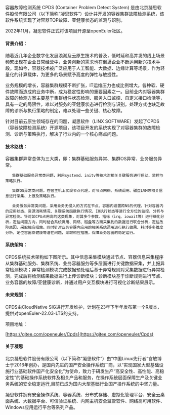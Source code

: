 

容器故障检测系统 CPDS (Container Problem Detect System) 是由北京凝思软件股份有限公司（以下简称“凝思软件”）设计并开发的容器集群故障检测系统，该软件系统实现了对容器TOP故障、亚健康状态的监测与识别。

2022年11月，凝思软件正式将该项目开源至openEuler社区。

#### 背景介绍：

随着近几年企业数字化发展浪潮及云原生技术的普及，低时延和高并发的线上场景频繁出现在企业日常经营中，业务创新的需求也在倒逼企业不断运用新兴技术手段。现如今，容器技术被广泛应用于人工智能、大数据、边缘计算等场景，作为轻量化的计算载体，为更多的场景赋予高度的弹性与敏捷性。

业务规模的增长，容器集群规模不断扩张，IT运维压力也成比例增大。各种软、硬件故障而造成的业务中断，成为稳定性影响的重要因素之一。目前业内对容器集群故障的检测方案主要基于集群组件状态检测、服务入口监控、自定义接口检活等，具有一定的局限性，难以对服务的亚健康状态进行检测与识别。处理方式也缺乏故障的诊断与执行策略的制定，难以处理一些关键、核心故障。

针对目前云原生领域存在的问题，凝思软件（LINX SOFTWARE）发起了CPDS（容器故障检测系统）开源项目，该项目开发的系统实现了对容器集群的故障检测、诊断与策略执行，解决了行业内的一个核心痛点问题。

#### 技术路线：

容器集群异常总体为三大类，即：集群基础服务异常、集群OS异常、业务服务异常。

       集群基础服务异常类问题，利用systemd、initv等技术对相关关键服务进行启动、监控与策略执行。

       集群OS异常类问题，在宿主机上实现节点代理，对节点网络、系统调用、磁盘LVM等相关信息进行采集、上报及策略执行。

       业务服务异常类问题，采用业务无侵入的方式在节点、容器内设置跨NS的代理，针对容器内的应用状态、资源消耗情况、关键系统函数执行情况、IO执行状态等进行全方位的监控、分析与异常检测。针对如CPU占用高的这类现象，对其多个参数、指标（irq、iowait等）进行细化分析，定位问题方向，同时结合系统调用、网络、磁盘等方面采集到的数据进行联合分析，定位故障原因，采取相应措施。同时针对业务容器内应用的相关系统调用进行执行结果、耗时等多维度分析，定位容器亚健康等潜在问题，采取相应措施，保障业务容器的稳定运行。



#### 系统架构：

CPDS系统技术架构如下图所示。其中信息采集模块通过节点、容器信息采集程序从集群基础服务、集群系统、业务容器服务等多层面进行关键数据采集，并上报异常检测模块；异常检测模块完成数据预处理后基于异常规则对采集数据进行异常检测，完成后将检测结果数据进行上传诊断模块；诊断模块基于诊断规则进行节点、业务容器的故障/亚健康诊断，并通过用户交互模块进行可视化诊断结果展示。


#### 未来规划：

CPDS由CloudNative SIG进行开发维护，计划在23年下半年发布第一个R版本，提供对openEuler-22.03-LTS的支持。



项目地址：

[https://gitee.com/openeuler/Cpds](https://gitee.com/openeuler/Cpds)


#### 关于凝思

北京凝思软件股份有限公司（以下简称“凝思软件”）由“中国Linux先行者”宫敏博士于2016年创办，是国内先进的国产安全操作系统厂商，以“实现国家大型基础设施行业基础软件国产化安全化”为使命，致力于研发生产“高安全性、高性能、高稳定性”的基础操作系统软件及相关产品和服务，在操作系统层面保障生产及关键业务系统的安全稳定运行,目前已成为国内大型基础行业国产操作系统的中坚力量。

凝思软件拥有安全操作系统、容器系统、分布式存储、虚拟化管理平台、安全云桌面系统、大数据平台、可信验证系统、内网主机安全监管软件、网络高可用软件、Windows应用运行平台等系列产品。


